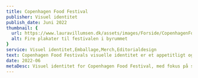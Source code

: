```yaml
---
title: Copenhagen Food Festival
publisher: Visuel identitet
publish_date: Juni 2022
thumbnail: {
  url: https://www.lauravillumsen.dk/assets/images/Forside/CopenhagenFoodFestival_Forside.png,
  alt: Fire plakater til festivalen i byrummet
}
service: Visuel identitet,Emballage,Merch,Editorialdesign
text: Copenhagen Food Festivals visuelle identitet er et appetitligt og sommerligt design, med fokus på at omfavne den moderne og urbane målgruppe. Motiverne af frugt og grønt, er malet i håndet, og skal give følelsen af nærvær og sanselighed. Den visuelle identitet er et møde med analoge og digitale teknikker, hvor balancen mellem de to teknikker, skal give et moderne udtryk. Den visuelle identitet blev designet i forbindelse med et eksamensprojekt på Danmarks Medie- og Journalisthøjskole.
date: 2022-06
metaDesc: Visuel identitet for Copenhagen Food Festival, med fokus på sanselighed og det urbane miljø.
---
```


<img src="https://www.lauravillumsen.dk/assets/images/CopenhagenFoodFestival_underside/1_CopenhagenFoodFestival_underside.png" alt="">
<img src="https://www.lauravillumsen.dk/assets/images/CopenhagenFoodFestival_underside/2_CopenhagenFoodFestival_underside.png" alt="">
<img src="https://www.lauravillumsen.dk/assets/images/CopenhagenFoodFestival_underside/3_CopenhagenFoodFestival_underside.jpg" alt="">
<img src="https://www.lauravillumsen.dk/assets/images/CopenhagenFoodFestival_underside/4_CopenhagenFoodFestival_underside.png" alt="">
<img src="https://www.lauravillumsen.dk/assets/images/CopenhagenFoodFestival_underside/5_CopenhagenFoodFestival_underside.png" alt="">
<img src="https://www.lauravillumsen.dk/assets/images/CopenhagenFoodFestival_underside/6_CopenhagenFoodFestival_underside.png" alt="">
<img src="https://www.lauravillumsen.dk/assets/images/CopenhagenFoodFestival_underside/7_CopenhagenFoodFestival_underside.png" alt="">
<img src="https://www.lauravillumsen.dk/assets/images/CopenhagenFoodFestival_underside/8_CopenhagenFoodFestival_underside.png" alt="">
